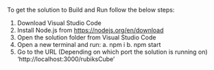 To get the solution to Build and Run follow the below steps:
1.	Download Visual Studio Code
2.	Install Node.js from https://nodejs.org/en/download 
3.	Open the solution folder from Visual Studio Code
4.	Open a new terminal and run:
  a.	npm i
  b.	npm start
  5.	Go to the URL (Depending on which port the solution is running on) ‘http://localhost:3000/rubiksCube’
